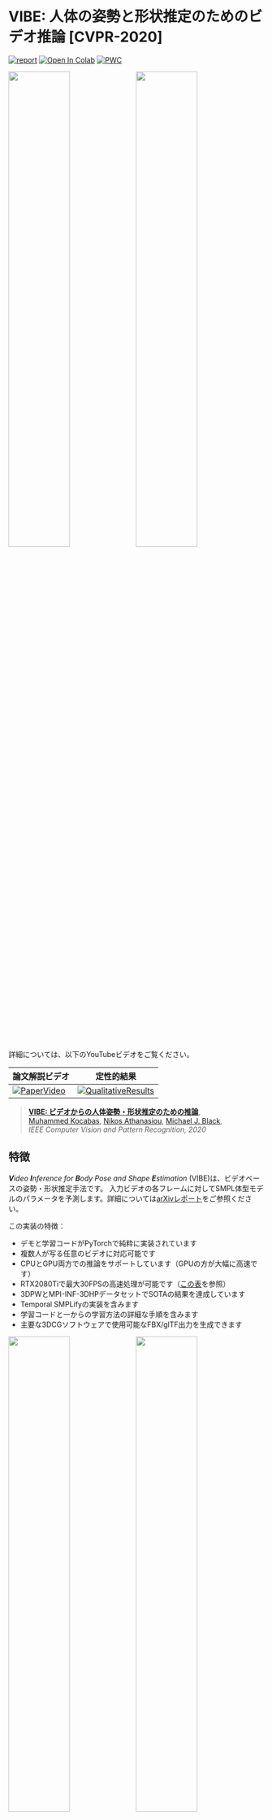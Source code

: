 # VIBE: 人体の姿勢と形状推定のためのビデオ推論 [CVPR-2020]
[![report](https://img.shields.io/badge/arxiv-report-red)](https://arxiv.org/abs/1912.05656) [![Open In Colab](https://colab.research.google.com/assets/colab-badge.svg)](https://colab.research.google.com/drive/1dFfwxZ52MN86FA6uFNypMEdFShd2euQA) [![PWC](https://img.shields.io/endpoint.svg?url=https://paperswithcode.com/badge/vibe-video-inference-for-human-body-pose-and/3d-human-pose-estimation-on-3dpw)](https://paperswithcode.com/sota/3d-human-pose-estimation-on-3dpw?p=vibe-video-inference-for-human-body-pose-and)

<p float="center">
  <img src="doc/assets/header_1.gif" width="49%" />
  <img src="doc/assets/header_2.gif" width="49%" />
</p>

詳細については、以下のYouTubeビデオをご覧ください。

| 論文解説ビデオ | 定性的結果 |
|------------------------------------------------------------------------------------------------------------|--------------------------------------------------------------------------------------------------------------------|
| [![PaperVideo](https://img.youtube.com/vi/rIr-nX63dUA/0.jpg)](https://www.youtube.com/watch?v=rIr-nX63dUA) | [![QualitativeResults](https://img.youtube.com/vi/fW0sIZfQcIs/0.jpg)](https://www.youtube.com/watch?v=fW0sIZfQcIs) |

> [**VIBE: ビデオからの人体姿勢・形状推定のための推論**](https://arxiv.org/abs/1912.05656),            
> [Muhammed Kocabas](https://ps.is.tuebingen.mpg.de/person/mkocabas), [Nikos Athanasiou](https://ps.is.tuebingen.mpg.de/person/nathanasiou), 
[Michael J. Black](https://ps.is.tuebingen.mpg.de/person/black),        
> *IEEE Computer Vision and Pattern Recognition, 2020*

## 特徴

_**V**ideo **I**nference for **B**ody Pose and Shape **E**stimation_ (VIBE)は、ビデオベースの姿勢・形状推定手法です。
入力ビデオの各フレームに対してSMPL体型モデルのパラメータを予測します。詳細については[arXivレポート](https://arxiv.org/abs/1912.05656)をご参照ください。

この実装の特徴：

- デモと学習コードがPyTorchで純粋に実装されています
- 複数人が写る任意のビデオに対応可能です
- CPUとGPU両方での推論をサポートしています（GPUの方が大幅に高速です）
- RTX2080Tiで最大30FPSの高速処理が可能です（[この表](doc/demo.md#runtime-performance)を参照）
- 3DPWとMPI-INF-3DHPデータセットでSOTAの結果を達成しています
- Temporal SMPLifyの実装を含みます
- 学習コードと一からの学習方法の詳細な手順を含みます
- 主要な3DCGソフトウェアで使用可能なFBX/glTF出力を生成できます

<p float="center">
  <img src="doc/assets/method_1.gif" width="49%" />
  <img src="doc/assets/parkour.gif" width="49%" />
</p>

## 更新情報

- 2021/05/01: [@carlosedubarreto](https://github.com/carlosedubarreto)様のご協力により、Windows用インストールチュートリアルが追加されました
- 2020/10/06: OneEuroFilterによるスムージングをサポート
- 2020/09/14: FBX/glTF変換スクリプトをリリース

## 始め方
VIBEはUbuntu 18.04、Python 3.7以上で実装とテストが行われています。GPUとCPU両方での推論をサポートしています。
適切な環境がない場合は、Colabデモの実行をお試しください。

リポジトリのクローン：
```bash
git clone https://github.com/mkocabas/VIBE.git
```

`virtualenv`または`conda`を使用して必要なパッケージをインストール：
```bash
# pip
source scripts/install_pip.sh

# conda
source scripts/install_conda.sh
```

## デモの実行

任意のビデオでVIBEを実行できる便利なデモコードを用意しています。
まず、必要なデータ（学習済みモデルとSMPLモデルパラメータ）をダウンロードする必要があります：

```bash
source scripts/prepare_data.sh
```

その後、以下のように簡単にデモを実行できます：

```bash
# ローカルビデオで実行
python demo.py --vid_file sample_video.mp4 --output_folder output/ --display

# YouTubeビデオで実行
python demo.py --vid_file https://www.youtube.com/watch?v=wPZP8Bwxplo --output_folder output/ --display
```

デモコードの詳細については[`doc/demo.md`](doc/demo.md)を参照してください。

`--sideview`フラグを使用したデモ出力のサンプル：

<p float="left">
  <img src="doc/assets/sample_video.gif" width="30%" />
</p>

### FBX・glTF出力（新機能！）
VIBEの出力をBlender、Unityなどの3DCGツールで使用可能なスタンドアローンのFBX/glTFファイルに変換するスクリプトを提供しています。
変換スクリプトを実行するには以下の手順に従ってください：

- SMPLボディモデルのFBXファイルをダウンロードする必要があります
    - [SMPLウェブサイト](https://smpl.is.tue.mpg.de/)でアカウントを作成
    - [リンク](https://psfiles.is.tuebingen.mpg.de/downloads/smpl/SMPL_unity_v-1-0-0-zip)からUnity互換のFBXファイルをダウンロード
    - 解凍したファイルを`data/SMPL_unity_v.1.0.0`に配置
- BlenderのPython APIをインストール
    - このスクリプトはBlender v2.8.0およびv2.8.3でテスト済み
- 以下のコマンドでVIBE出力をFBXに変換：
```
python lib/utils/fbx_output.py \
    --input output/sample_video/vibe_output.pkl \
    --output output/sample_video/fbx_output.fbx \ # glTFの場合は拡張子を*.glbに指定
    --fps_source 30 \
    --fps_target 30 \
    --gender <male or female> \
    --person_id <VIBE出力のトラックレットID>
```

### Windowsインストールチュートリアル

[@carlosedubarreto](https://github.com/carlosedubarreto)様提供のWindowsマシンでのVIBEのインストールと実行手順：

- VIBEのWindowsインストールチュートリアル: https://youtu.be/3qhs5IRJ1LI
- FBX変換: https://youtu.be/w1biKeiQThY
- ヘルパーリポジトリ: https://github.com/carlosedubarreto/vibe_win_install

## Google Colab
このプロジェクトを実行するための適切な環境がない場合は、Google Colabをお試しください。
無料でクラウド上でプロジェクトを実行できます。用意したノートブックを使用してColabデモを試すことができます：
[![Open In Colab](https://colab.research.google.com/assets/colab-badge.svg)](https://colab.research.google.com/drive/1dFfwxZ52MN86FA6uFNypMEdFShd2euQA)

## 学習
以下のコマンドで学習を開始します：

```shell script
source scripts/prepare_training_data.sh
python train.py --cfg configs/config.yaml
```

データ処理スクリプトを実行する前に、学習用データセットをダウンロードして準備する必要があることに注意してください。
準備方法の詳細については[`doc/train.md`](doc/train.md)を参照してください。

## 評価

ここでは、VIBEと最近の最先端手法を3D姿勢推定データセットで比較します。評価指標は
Procrustes Aligned Mean Per Joint Position Error (PA-MPJPE)で、単位はmmです。

| モデル | 3DPW &#8595; | MPI-INF-3DHP &#8595; | H36M &#8595; |
|----------------|:----:|:------------:|:----:|
| SPIN | 59.2 | 67.5 | **41.1** |
| Temporal HMR | 76.7 | 89.8 | 56.8 |
| VIBE | 56.5 | **63.4** | 41.5 |

この表の結果を再現するか、事前学習済みモデルを評価するには[`doc/eval.md`](doc/eval.md)を参照してください。

**訂正**：データセットの前処理のミスにより、論文の表1における3DPWで学習したVIBEの結果は正しくありませんでした。
また、3DPWでの学習は定量的な性能は向上しますが、定性的な結果は良好ではありません。
arXivバージョンは修正された結果で更新される予定です。

## 引用

```bibtex
@inproceedings{kocabas2019vibe,
  title={VIBE: Video Inference for Human Body Pose and Shape Estimation},
  author={Kocabas, Muhammed and Athanasiou, Nikos and Black, Michael J.},
  booktitle = {The IEEE Conference on Computer Vision and Pattern Recognition (CVPR)},
  month = {June},
  year = {2020}
}
```

## ライセンス
このコードは[LICENSEファイル](LICENSE)で定義される**非商用の科学研究目的**でのみ利用可能です。このコードをダウンロードして使用することで、[LICENSE](LICENSE)の条項に同意したものとみなされます。サードパーティのデータセットとソフトウェアはそれぞれのライセンスに従います。

## 参考文献
各ファイル内で外部から借用した関数やスクリプトを明記しています。以下は私たちが参考にした素晴らしいリソースです：

- 事前学習済みHMRと一部の関数は[SPIN](https://github.com/nkolot/SPIN)から借用
- SMPLモデルとレイヤーは[SMPL-Xモデル](https://github.com/vchoutas/smplx)から
- 一部の関数は[Temporal HMR](https://github.com/akanazawa/human_dynamics)から借用
- 一部の関数は[HMR-pytorch](https://github.com/MandyMo/pytorch_HMR)から借用
- 一部の関数は[Kornia](https://github.com/kornia/kornia)から借用
- ポーズトラッカーは[STAF](https://github.com/soulslicer/openpose/tree/staf)から
